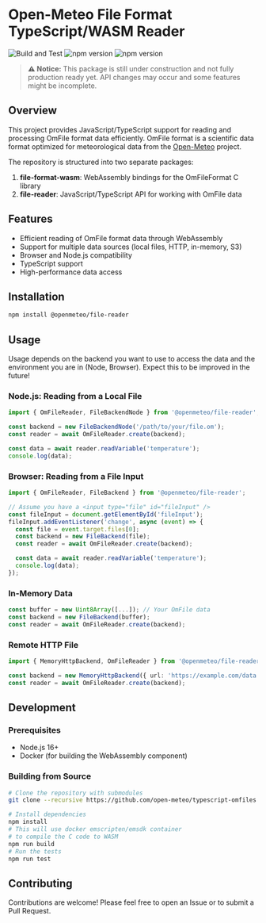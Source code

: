 # Open-Meteo File Format TypeScript/WASM Reader

![Build and Test](https://github.com/open-meteo/typescript-omfiles/actions/workflows/build-and-test.yml/badge.svg)
![npm version](https://img.shields.io/npm/v/@openmeteo/file-reader?label=npm%20@openmeteo/file-reader)
![npm version](https://img.shields.io/npm/v/@openmeteo/file-format-wasm?label=npm%20@openmeteo/file-format-wasm)

> **⚠️ Notice:** This package is still under construction and not fully production ready yet. API changes may occur and some features might be incomplete.

## Overview

This project provides JavaScript/TypeScript support for reading and processing OmFile format data efficiently. OmFile format is a scientific data format optimized for meteorological data from the [Open-Meteo](https://github.com/open-meteo/om-file-format/) project.

The repository is structured into two separate packages:

1. **file-format-wasm**: WebAssembly bindings for the OmFileFormat C library
2. **file-reader**: JavaScript/TypeScript API for working with OmFile data

## Features

- Efficient reading of OmFile format data through WebAssembly
- Support for multiple data sources (local files, HTTP, in-memory, S3)
- Browser and Node.js compatibility
- TypeScript support
- High-performance data access

## Installation

```bash
npm install @openmeteo/file-reader
```

## Usage

Usage depends on the backend you want to use to access the data and the environment you are in (Node, Browser). Expect this to be improved in the future!

### Node.js: Reading from a Local File

```typescript
import { OmFileReader, FileBackendNode } from '@openmeteo/file-reader';

const backend = new FileBackendNode('/path/to/your/file.om');
const reader = await OmFileReader.create(backend);

const data = await reader.readVariable('temperature');
console.log(data);
```

### Browser: Reading from a File Input

```typescript
import { OmFileReader, FileBackend } from '@openmeteo/file-reader';

// Assume you have a <input type="file" id="fileInput" />
const fileInput = document.getElementById('fileInput');
fileInput.addEventListener('change', async (event) => {
  const file = event.target.files[0];
  const backend = new FileBackend(file);
  const reader = await OmFileReader.create(backend);

  const data = await reader.readVariable('temperature');
  console.log(data);
});
```

### In-Memory Data

```typescript
const buffer = new Uint8Array([...]); // Your OmFile data
const backend = new FileBackend(buffer);
const reader = await OmFileReader.create(backend);
```

### Remote HTTP File

```typescript
import { MemoryHttpBackend, OmFileReader } from '@openmeteo/file-reader';

const backend = new MemoryHttpBackend({ url: 'https://example.com/data.om' });
const reader = await OmFileReader.create(backend);
```

## Development

### Prerequisites

- Node.js 16+
- Docker (for building the WebAssembly component)

### Building from Source

```bash
# Clone the repository with submodules
git clone --recursive https://github.com/open-meteo/typescript-omfiles.git

# Install dependencies
npm install
# This will use docker emscripten/emsdk container
# to compile the C code to WASM
npm run build
# Run the tests
npm run test
```

## Contributing

Contributions are welcome! Please feel free to open an Issue or to submit a Pull Request.
